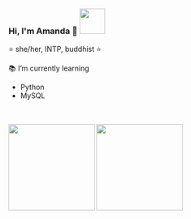 ### Hi, I'm Amanda 🌸 <img src="https://media.giphy.com/media/mGcNjsfWAjY5AEZNw6/giphy.gif" width="50"></h2>

⭐ she/her, INTP, buddhist ⭐</br>
 
  📚 I’m currently learning
  * Python
  * MySQL
  </br>
  </br>
  

<div>
  <a href="https://github.com/mandamg">
  <img align="left" img height="170em" src="https://bad-apple-github-readme.vercel.app/api?show_bg=1&username=mandamg&theme=dracula&show_icons=true"/>
  <img align="rigth" img height="170em" src="https://github-readme-stats.vercel.app/api/top-langs/?username=mandamg&layout=compact&theme=dracula"/>
 </div>

